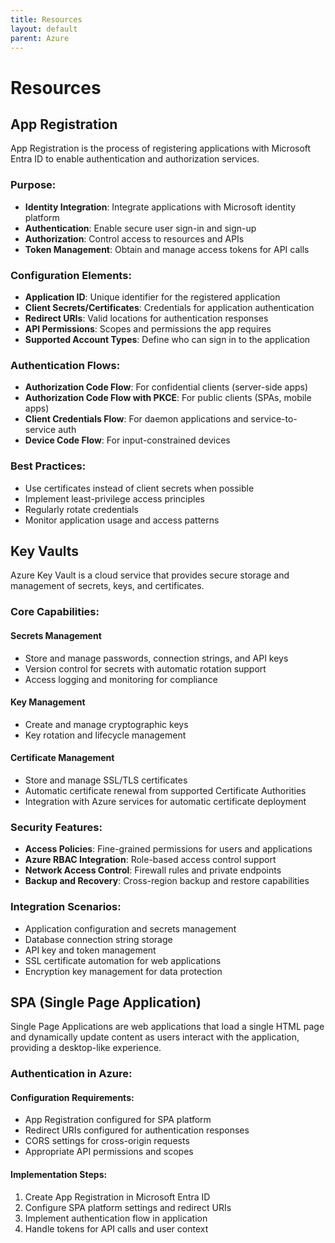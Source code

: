 ```yaml
--- 
title: Resources
layout: default
parent: Azure
---
```


# Resources

## App Registration

App Registration is the process of registering applications with Microsoft Entra ID to enable authentication and authorization services.

### Purpose:
- **Identity Integration**: Integrate applications with Microsoft identity platform
- **Authentication**: Enable secure user sign-in and sign-up
- **Authorization**: Control access to resources and APIs
- **Token Management**: Obtain and manage access tokens for API calls

### Configuration Elements:
- **Application ID**: Unique identifier for the registered application
- **Client Secrets/Certificates**: Credentials for application authentication
- **Redirect URIs**: Valid locations for authentication responses
- **API Permissions**: Scopes and permissions the app requires
- **Supported Account Types**: Define who can sign in to the application

### Authentication Flows:
- **Authorization Code Flow**: For confidential clients (server-side apps)
- **Authorization Code Flow with PKCE**: For public clients (SPAs, mobile apps)
- **Client Credentials Flow**: For daemon applications and service-to-service auth
- **Device Code Flow**: For input-constrained devices

### Best Practices:
- Use certificates instead of client secrets when possible
- Implement least-privilege access principles
- Regularly rotate credentials
- Monitor application usage and access patterns

## Key Vaults

Azure Key Vault is a cloud service that provides secure storage and management of secrets, keys, and certificates.

### Core Capabilities:

#### Secrets Management
- Store and manage passwords, connection strings, and API keys
- Version control for secrets with automatic rotation support
- Access logging and monitoring for compliance

#### Key Management
- Create and manage cryptographic keys
- Key rotation and lifecycle management

#### Certificate Management
- Store and manage SSL/TLS certificates
- Automatic certificate renewal from supported Certificate Authorities
- Integration with Azure services for automatic certificate deployment

### Security Features:
- **Access Policies**: Fine-grained permissions for users and applications
- **Azure RBAC Integration**: Role-based access control support
- **Network Access Control**: Firewall rules and private endpoints
- **Backup and Recovery**: Cross-region backup and restore capabilities

### Integration Scenarios:
- Application configuration and secrets management
- Database connection string storage
- API key and token management
- SSL certificate automation for web applications
- Encryption key management for data protection

## SPA (Single Page Application)

Single Page Applications are web applications that load a single HTML page and dynamically update content as users interact with the application, providing a desktop-like experience.

### Authentication in Azure:

#### 

#### Configuration Requirements:
- App Registration configured for SPA platform
- Redirect URIs configured for authentication responses
- CORS settings for cross-origin requests
- Appropriate API permissions and scopes

#### Implementation Steps:
1. Create App Registration in Microsoft Entra ID
2. Configure SPA platform settings and redirect URIs
4. Implement authentication flow in application
5. Handle tokens for API calls and user context
